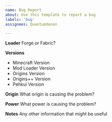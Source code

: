 ```yaml
---
name: Bug Report
about: Use this template to report a bug
labels: 'bug'
assignees: QuantumXenon

---
```

**Loader**
Forge or Fabric?

**Versions**
- Minecraft Version
- Mod Loader Version
- Origins Version
- Origins++ Version
- Pehkui Version

**Origin**
What origin is causing the problem?

**Power**
What power is causing the problem?

**Notes**
Any other information that might be useful
